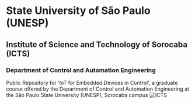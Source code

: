 # State University of São Paulo (UNESP)
## Institute of Science and Technology of Sorocaba (ICTS)
### Department of Control and Automation Engineering
Public Repository for 'IoT for Embedded Devices in Control', a graduate course offered by the Department of Control and Automation Engineering at the São Paulo State University (UNESP), Sorocaba campus
![ICTS](./images/unesp_sorocaba.png)
